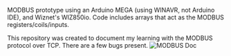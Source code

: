 MODBUS prototype using an Arduino MEGA (using WINAVR, not Arduino IDE), and Wiznet's WIZ850io. 
Code includes arrays that act as the MODBUS registers/coils/inputs. 

This repository was created to document my learning with the MODBUS protocol over TCP. There are a few
bugs present.
![MODBUS Doc](https://github.com/user-attachments/assets/8f047334-e08b-4b00-a100-82f913a11f29)
